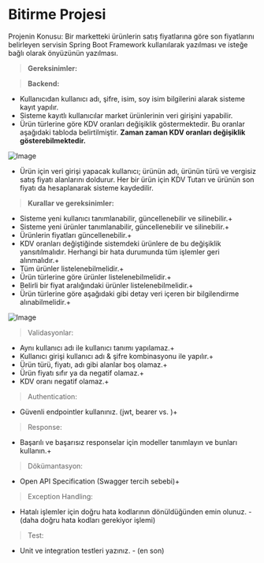 # Bitirme Projesi

Projenin Konusu:
Bir marketteki ürünlerin satış fiyatlarına göre son fiyatlarını belirleyen servisin Spring Boot Framework
kullanılarak yazılması ve isteğe bağlı olarak önyüzünün yazılması.

> **Gereksinimler:**

> **Backend:**

- Kullanıcıdan kullanıcı adı, şifre, isim, soy isim bilgilerini alarak sisteme kayıt yapılır.
- Sisteme kayıtlı kullanıcılar market ürünlerinin veri girişini yapabilir.
- Ürün türlerine göre KDV oranları değişiklik göstermektedir. Bu oranlar aşağıdaki tabloda
belirtilmiştir. __**Zaman zaman KDV oranları değişiklik gösterebilmektedir.**__

![Image](https://www.linkpicture.com/q/Untitled_395.png)


- Ürün için veri girişi yapacak kullanıcı; ürünün adı, ürünün türü ve vergisiz satış fiyatı alanlarını
doldurur. Her bir ürün için KDV Tutarı ve ürünün son fiyatı da hesaplanarak sisteme kaydedilir.
> **Kurallar ve gereksinimler:**
- Sisteme yeni kullanıcı tanımlanabilir, güncellenebilir ve silinebilir.+
- Sisteme yeni ürünler tanımlanabilir, güncellenebilir ve silinebilir.+
- Ürünlerin fiyatları güncellenebilir.+
- KDV oranları değiştiğinde sistemdeki ürünlere de bu değişiklik yansıtılmalıdır. Herhangi bir hata
durumunda tüm işlemler geri alınmalıdır.+
- Tüm ürünler listelenebilmelidir.+
- Ürün türlerine göre ürünler listelenebilmelidir.+
- Belirli bir fiyat aralığındaki ürünler listelenebilmelidir.+
- Ürün türlerine göre aşağıdaki gibi detay veri içeren bir bilgilendirme alınabilmelidir.+

![Image](https://www.linkpicture.com/q/22_57.png)

> Validasyonlar:
- Aynı kullanıcı adı ile kullanıcı tanımı yapılamaz.+
- Kullanıcı girişi kullanıcı adı & şifre kombinasyonu ile yapılır.+
- Ürün türü, fiyatı, adı gibi alanlar boş olamaz.+
- Ürün fiyatı sıfır ya da negatif olamaz.+
- KDV oranı negatif olamaz.+
> Authentication:
- Güvenli endpointler kullanınız. (jwt, bearer vs. )+
> Response:
- Başarılı ve başarısız responselar için modeller tanımlayın ve bunları kullanın.+
> Dökümantasyon:
- Open API Specification (Swagger tercih sebebi)+
> Exception Handling:
- Hatalı işlemler için doğru hata kodlarının dönüldüğünden emin olunuz. - (daha doğru hata kodları gerekiyor işlemi)
> Test:
- Unit ve integration testleri yazınız. - (en son)
